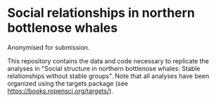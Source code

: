 # Social relationships in northern bottlenose whales

Anonymised for submission. 

This repository contains the data and code necessary to replicate the analyses in "Social structure in northern bottlenose whales: Stable relationships without stable groups". Note that all analyses have been organized using the targets package (see https://books.ropensci.org/targets/).